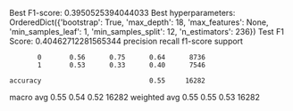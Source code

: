 Best F1-score:  0.3950525394044033
Best hyperparameters:  OrderedDict({'bootstrap': True, 'max_depth': 18, 'max_features': None, 'min_samples_leaf': 1, 'min_samples_split': 12, 'n_estimators': 236})
Test F1 Score: 0.40462712281565344
              precision    recall  f1-score   support

           0       0.56      0.75      0.64      8736
           1       0.53      0.33      0.40      7546

    accuracy                           0.55     16282
   macro avg       0.55      0.54      0.52     16282
weighted avg       0.55      0.55      0.53     16282

